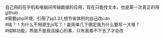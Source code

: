 自己用的在手机和电脑间传输数据的应用，现在只能传文本，也是第一次真正的用github<br>
#需要php环境，引用了jq3.3.1,想节省体积的自己改cdn<br>
#啥？！为什么不用原生js写？！能简单几下搞定我为什么要写一大堆？<br>
#纯粹功能，界面不是我该操心的事，只有我看不下去了才会改<br>